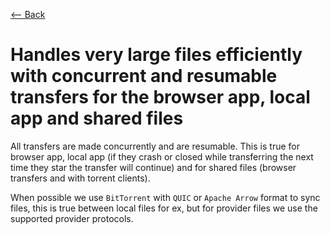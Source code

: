 [⟵ Back](../features.md#features)

# Handles very large files efficiently with concurrent and resumable transfers for the browser app, local app and shared files

All transfers are made concurrently and are resumable. This is true for browser app, local app (if they crash or closed while transferring the next time they star the transfer will continue) and for shared files (browser transfers and with torrent clients).

When possible we use `BitTorrent` with `QUIC` or `Apache Arrow` format to sync files, this is true between local files for ex, but for provider files we use the supported provider protocols.
